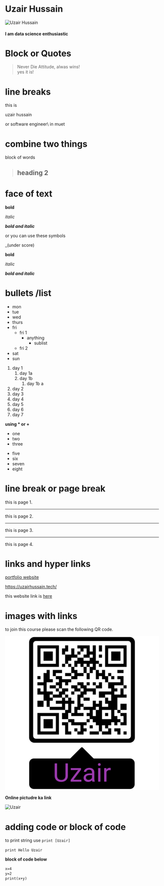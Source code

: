# Uzair Hussain 

![Uzair Hussain](uzairs.JPG)

#### I am data science enthusiastic


# Block or Quotes

> Never Die Attitude, alwas wins!\
  > yes it is!


# line breaks

this is

uzair hussain

or software engineer\ 
in muet

# combine two things
block of words 
> ## heading 2



# face of text

**bold**

*italic*

***bold and italic***

or you can use these symbols 

_(under score)

__bold__

_italic_

___bold and italic___

# bullets /list

- mon
- tue
- wed
- thurs
- fri
  - fri 1
    - anything
      - sublist
  - fri 2
- sat
- sun

1. day 1
   1. day 1a
   2. day 1b
      1. day 1b a
2. day 2
3. day 3
4. day 4
5. day 5
6. day 6
7. day 7
   

__using * or +__

* one
* two
* three

+ five
+ six
+ seven
+ eight


# line break or page break

this is page 1.

---
this is page 2.
___
this is page 3.
***
this is page 4.

# links and hyper links

[portfolio website](uzairhussain.tech)


<https://uzairhussain.tech/>

[web]:(uzairhussain.tech)

this website link is [here](web )

# images with links

to join this course please scan the following QR code.

[//]: ![QR](uzairh.png)

![QR](uzairh.png)


**Online pictudre ka link**


![Uzair](https://www.google.com/search?rlz=1C1GCEA_enRO992PK1037&sxsrf=APwXEdfsN-4DFS2xGa_vOMBq-3FPQ3jlyA:1685180384219&q=uzair+hussain&tbm=isch&source=univ&fir=8FgSaWbYRw_C5M%252CBSy8e8HWSp4zHM%252C_%253B8-3Bclq59COdBM%252CwbtsM-wNkC7QqM%252C_%253BpnD3Kr99F6j4jM%252CJs8RJWf2yKKZvM%252C_%253B-sGFwd_-EAux9M%252C0ECJwhROANBMHM%252C_%253BQbCauDhEzpIs3M%252Cf5voyiejIUCQsM%252C_%253BVXqr1an6ng3IWM%252C3FNt0bvF9pH91M%252C_%253BOLHW8hUYQGW6PM%252CRWVBNXDELeFYdM%252C_%253B8CgqNavavi7O6M%252CyyM6AjLI9901NM%252C_%253BVRVsEWiYt6PnPM%252CsKAZiVjHIpzScM%252C_%253Bgg8DPZdSXPVLlM%252CiUGxsiSP4X38AM%252C_%253B5LnWmNsoEDT4PM%252C0EZ6CDFnDamXgM%252C_%253B9r83vRvYyZUSTM%252CT6D6_qfsUBBDoM%252C_%253BJCFDxDVX6w64vM%252CWzZ5Z0Q6RHAjGM%252C_%253B_urPiNAu4lMCHM%252CqRZhEQ9CsRF3VM%252C_%253BmBVzBQXAE-D8MM%252CK-IaBKOpIQOyTM%252C_&usg=AI4_-kQlciN-E0m16CJ0drVlKNKSRzn7RQ&sa=X&ved=2ahUKEwiG97uRmpX_AhXgV6QEHQi3AR8Q7Al6BAgJECM&biw=681&bih=607&dpr=1#imgrc=jpYWJMUESrYWAM)


# adding code or block of code

to print string use `print [Uzair]`

`print Hello Uzair`

**block of code below**
```
x=4
y=2
print(x+y)
```